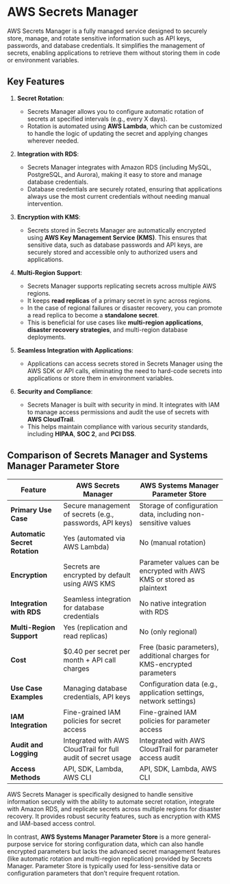 # AWS Secrets Manager

AWS Secrets Manager is a fully managed service designed to securely store, manage, and rotate sensitive information such as API keys, passwords, and database credentials. It simplifies the management of secrets, enabling applications to retrieve them without storing them in code or environment variables.

## Key Features

1. **Secret Rotation**:
   - Secrets Manager allows you to configure automatic rotation of secrets at specified intervals (e.g., every X days).
   - Rotation is automated using **AWS Lambda**, which can be customized to handle the logic of updating the secret and applying changes wherever needed.

2. **Integration with RDS**:
   - Secrets Manager integrates with Amazon RDS (including MySQL, PostgreSQL, and Aurora), making it easy to store and manage database credentials.
   - Database credentials are securely rotated, ensuring that applications always use the most current credentials without needing manual intervention.

3. **Encryption with KMS**:
   - Secrets stored in Secrets Manager are automatically encrypted using **AWS Key Management Service (KMS)**. This ensures that sensitive data, such as database passwords and API keys, are securely stored and accessible only to authorized users and applications.

4. **Multi-Region Support**:
   - Secrets Manager supports replicating secrets across multiple AWS regions.
   - It keeps **read replicas** of a primary secret in sync across regions.
   - In the case of regional failures or disaster recovery, you can promote a read replica to become a **standalone secret**.
   - This is beneficial for use cases like **multi-region applications**, **disaster recovery strategies**, and multi-region database deployments.

5. **Seamless Integration with Applications**:
   - Applications can access secrets stored in Secrets Manager using the AWS SDK or API calls, eliminating the need to hard-code secrets into applications or store them in environment variables.

6. **Security and Compliance**:
   - Secrets Manager is built with security in mind. It integrates with IAM to manage access permissions and audit the use of secrets with **AWS CloudTrail**.
   - This helps maintain compliance with various security standards, including **HIPAA**, **SOC 2**, and **PCI DSS**.

## Comparison of Secrets Manager and Systems Manager Parameter Store

| Feature                       | AWS Secrets Manager                | AWS Systems Manager Parameter Store     |
|-------------------------------|------------------------------------|-----------------------------------------|
| **Primary Use Case**           | Secure management of secrets (e.g., passwords, API keys) | Storage of configuration data, including non-sensitive values |
| **Automatic Secret Rotation**  | Yes (automated via AWS Lambda)     | No (manual rotation)                   |
| **Encryption**                 | Secrets are encrypted by default using AWS KMS | Parameter values can be encrypted with AWS KMS or stored as plaintext |
| **Integration with RDS**       | Seamless integration for database credentials | No native integration with RDS        |
| **Multi-Region Support**       | Yes (replication and read replicas) | No (only regional)                     |
| **Cost**                       | $0.40 per secret per month + API call charges | Free (basic parameters), additional charges for KMS-encrypted parameters |
| **Use Case Examples**          | Managing database credentials, API keys | Configuration data (e.g., application settings, network settings) |
| **IAM Integration**            | Fine-grained IAM policies for secret access | Fine-grained IAM policies for parameter access |
| **Audit and Logging**          | Integrated with AWS CloudTrail for full audit of secret usage | Integrated with AWS CloudTrail for parameter access audit |
| **Access Methods**             | API, SDK, Lambda, AWS CLI         | API, SDK, Lambda, AWS CLI             |

AWS Secrets Manager is specifically designed to handle sensitive information securely with the ability to automate secret rotation, integrate with Amazon RDS, and replicate secrets across multiple regions for disaster recovery. It provides robust security features, such as encryption with KMS and IAM-based access control.

In contrast, **AWS Systems Manager Parameter Store** is a more general-purpose service for storing configuration data, which can also handle encrypted parameters but lacks the advanced secret management features (like automatic rotation and multi-region replication) provided by Secrets Manager. Parameter Store is typically used for less-sensitive data or configuration parameters that don’t require frequent rotation.
